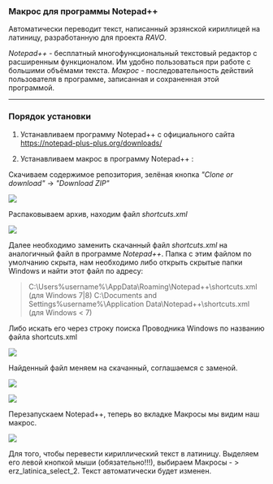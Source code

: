 ### Макрос для программы Notepad++ 
Автоматически переводит текст, написанный эрзянскoй кириллицей на латиницу, разработанную для проекта *RAVO*. 

*Notepad++* - бесплатный многофункциональный текстовый редактор с расширенным функционалом. Им удобно пользоваться при работе с большими объёмами текста. *Макрос* - последовательность действий пользователя в программе, записанная и сохраненная этой программой.

<hr>

### Порядок установки
1. Устанавливаем программу Notepad++ с официального сайта https://notepad-plus-plus.org/downloads/

1. Устанавливаем макрос в программу Notepad++ :

Скачиваем содержимое репозитория, зелёная кнопка *"Clone or download"* -> *"Download ZIP"*

![](https://docs.google.com/uc?id=1bjEW0acLfCM2XPVVHlsJNFh2eND3Vdv3)

Распаковываем архив, находим файл *shortcuts.xml*

![](https://docs.google.com/uc?id=1BdHSSllsFxHjC-UKfGfMfHTo0rmenZMz)

   
Далее необходимо заменить скачанный файл *shortcuts.xml* на аналогичный файл в программе  *Notepad++*. Папка с этим файлом по умолчанию скрыта, нам необходимо либо открыть скрытые папки Windows и найти этот файл по адресу:

  > C:\Users\%username%\AppData\Roaming\Notepad++\shortcuts.xml (для Windows 7|8)
  > C:\Documents and Settings\%username%\Application Data\Notepad++\shortcuts.xml (для Windows < 7)

Либо искать его через строку поиска Проводника Windows по названию файла shortcuts.xml

![](https://docs.google.com/uc?id=1bBVp5aYgHR47x8vEmHsFkPlVgw0eBz8-)
  
Найденный файл меняем на скачанный, соглашаемся с заменой.

![](https://docs.google.com/uc?id=1lgIP7p8_8xkDy0qpTf8XQnWJ3aQXx7DA)

![](https://docs.google.com/uc?id=1xfzZ_eeLYWI_FhII0LAoUCGNzRZDkPlI)
 
Перезапускаем Notepad++, теперь во вкладке Макросы мы видим наш макрос.

![](https://docs.google.com/uc?id=1QORSwZt12H1wf6bViniGbcyzi02d5SFJ)

Для того, чтобы перевести кириллический текст в латиницу. Выделяем его левой кнопкой мыши (обязательно!!!), выбираем Макросы - > erz_latinica_select_2. Текст автоматически будет изменен.
